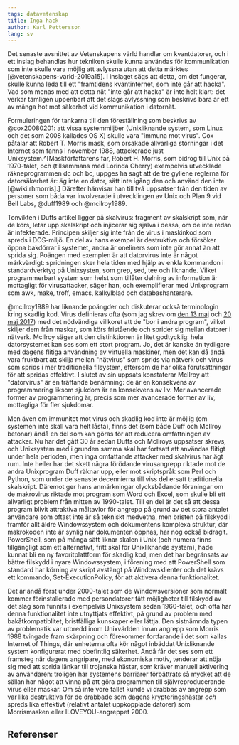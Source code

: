 ```yaml
---
tags: datavetenskap
title: Inga hack
author: Karl Pettersson
lang: sv
---
```


Det senaste avsnittet av Vetenskapens värld handlar om kvantdatorer,
och i ett inslag behandlas hur tekniken skulle kunna användas för
kommunikation som inte skulle vara möjlig att avlyssna utan att detta
märktes [@vetenskapens-varld-2019a15]. I inslaget sägs att detta, om
det fungerar, skulle kunna leda till ett "framtidens kvantinternet,
som inte går att hacka". Vad som menas med att detta nät "inte går att
hacka" är inte helt klart: det verkar tämligen uppenbart att det slags
avlyssning som beskrivs bara är ett av många hot mot säkerhet vid
kommunikation i datornät.

Formuleringen för tankarna till den föreställning som beskrivs av
@cox20080201: att vissa systemmiljöer (Unixliknande system, som Linux
och det som 2008 kallades OS X) skulle vara "immuna mot virus". Cox
påtalar att Robert T. Morris mask, som orsakade allvarliga störningar
i det Internet som fanns i november 1988, attackerade just
Unixsystem.^[Maskförfattarens far, Robert H. Morris, som bidrog till
Unix på 1970-talet, och (tillsammans med Lorinda Cherry) exempelvis
utvecklade räkneprogrammen dc och bc, uppges ha sagt att de tre
gyllene reglerna för datorsäkerhet är: äg inte en dator, sätt inte
igång den och använd den inte [@wiki:rhmorris].] Därefter hänvisar han
till två uppsatser från den tiden av personer som båda var involverade
i utvecklingen av Unix och Plan 9 vid Bell Labs, @duff1989 och
@mcilroy1989.

Tonvikten i Duffs artikel ligger på skalvirus: fragment av skalskript
som, när de körs, letar upp skalskript och injicerar sig själva i
dessa, om de inte redan är infekterade. Principen skiljer sig inte
från de virus i maskinkod som spreds i DOS-miljö. En del av hans
exempel är destruktiva och försöker öppna bakdörrar i systemet, andra
är oneliners som inte gör annat än att sprida sig. Poängen med
exemplen är att datorvirus inte är något märkvärdigt: spridningen sker
hela tiden med hjälp av enkla kommandon i standardverktyg på
Unixsysten, som grep, sed, tee och liknande. Vilket programmerbart
system som helst som tillåter delning av information är mottagligt för
virusattacker, säger han, och exemplifierar med Unixprogram som awk,
make, troff, emacs, kalkylblad och databashanterare.

@mcilroy1989 har liknande poängder och diskuterar också terminologin
kring skadlig kod. Virus definieras ofta (som jag skrev om [den 13
maj](2017-05-13-mask.html) och [20 maj 2017](2017-05-20-skadlig.html))
med det nödvändiga villkoret att de "bor i andra program", vilket
skiljer dem från maskar, som körs fristående och sprider sig mellan
datorer i nätverk. McIlroy säger att den distinktionen är litet
godtycklig: hela datorsystemet kan ses som ett stort program. Jo, det
är kanske än tydligare med dagens flitiga användning av virtuella
maskiner, men det kan då ändå vara fruktbart att skilja mellan
"nätvirus" som sprids via nätverk och virus som sprids i mer
traditionella filsystem, eftersom de har olika förutsättningar för att
spridas effektivt. I slutet av sin uppsats konstaterar McIlroy att
"datorvirus" är en träffande benämning: de är en konsekvens av
programmering liksom sjukdom är en konsekvens av liv. Mer avancerade
former av programmering är, precis som mer avancerade former av liv,
mottagliga för fler sjukdomar.

Men även om immunitet mot virus och skadlig kod inte är möjlig (om
systemen inte skall vara helt låsta), finns det (som både Duff och
McIlroy betonar) ändå en del som kan göras för att reducera
omfattningen av attacker. Nu har det gått 30 år sedan Duffs och
McIlroys uppsatser skrevs, och Unixsystem med i grunden samma skal har
fortsatt att användas flitigt under hela perioden, men inga omfattande
attacker med skalvirus har ägt rum. Inte heller har det skett några
förödande virusangrepp riktade mot de andra Unixprogram Duff räknar
upp, eller mot skriptspråk som Perl och Python, som under de senaste
decennierna till viss del ersatt traditionella skalskript. Däremot ger
hans anmärkningar olycksbådande föraningar om de makrovirus riktade
mot program som Word och Excel, som skulle bli ett allvarligt problem
från mitten av 1990-talet. Till en del är det så att dessa program
blivit attraktiva måltavlor för angrepp på grund av det stora antalet
användare som oftast inte är så tekniskt medvetna, men bristen på
filskydd i framför allt äldre Windowssystem och dokumentens komplexa
struktur, där makrokoden inte är synlig när dokumenten öppnas, har nog
också bidragit. PowerShell, som på många sätt liknar skalen i Unix
(och numera finns tillgängligt som ett alternativt, fritt skal för
Unixliknande system), hade kunnat bli en ny favoritplattform för
skadlig kod, men det har begränsats av bättre filskydd i nyare
Windowssystem, i förening med att PowerShell som standard har körning av
skript avstängt på Windowsklienter och det krävs ett kommando,
Set-ExecutionPolicy, för att aktivera denna funktionalitet.

Det är ändå först under 2000-talet som de Windowsversioner som normalt
kommer förinstallerade med persondatorer fått möjligheter till
filskydd av det slag som funnits i exempelvis Unixsystem sedan
1960-talet, och ofta har denna funktionalitet inte utnyttjats
effektivt, på grund av problem med bakåtkompatiblitet, bristfälliga
kunskaper eller lättja. Den sistnämnda typen av problematik var
utbredd inom Unixvärlden innan angrepp som Morris 1988 tvingade fram
skärpning och förekommer fortfarande i det som kallas Internet of
Things, där enheterna ofta kör något inbäddat Unixliknande system
konfigurerat med obefintlig säkerhet. Ändå får det ses som ett
framsteg när dagens angripare, med ekonomiska motiv, tenderar att nöja
sig med att sprida länkar till trojanska hästar, som kräver manuell
aktivering av användaren: troligen har systemens barriärer förbättrats
så mycket att de sällan har något att vinna på att göra programmen
till självreproducerande virus eller maskar. Om så inte vore fallet
kunde vi drabbas av angrepp som var lika destruktiva för de drabbade
som dagens krypteringshästar *och* spreds lika effektivt (relativt
antalet uppkopplade datorer) som Morrismasken eller ILOVEYOU-angreppet
2000.

## Referenser
